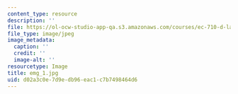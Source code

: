 ```yaml
---
content_type: resource
description: ''
file: https://ol-ocw-studio-app-qa.s3.amazonaws.com/courses/ec-710-d-lab-medical-technologies-for-the-developing-world-spring-2010/d02a3c0e7d9edb96eac1c7b7498464d6_emg_1.jpg
file_type: image/jpeg
image_metadata:
  caption: ''
  credit: ''
  image-alt: ''
resourcetype: Image
title: emg_1.jpg
uid: d02a3c0e-7d9e-db96-eac1-c7b7498464d6
---
```

